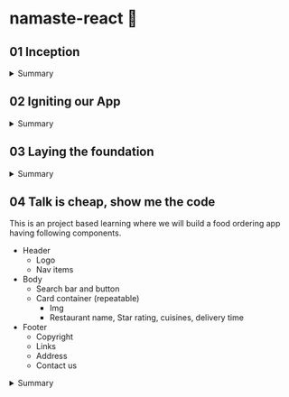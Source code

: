 # namaste-react :rocket: 

## 01 Inception

<details>
  <summary>Summary</summary>
  
  ### Concepts Learned (01 Inception)

  1. How to use React cdn?
  1. How to write js inside html itself?
  1. How to write js inside a new file and inject it in html?
  1. How to Create a element using React
  1. How to render a component using RactDOM?
  1. How does React.createElement and ReactDOM.createRoot works?
  1. How to use CSS in react?
  1. What is Element,Props,Child in React?
  1. How to Create nested Child using React?
  1. How to Add Sibling Components?

  #### Answer of above ques with Example

  #### HTML

  ```html
  <body>
      <div id="root">
          <!-- It will be loaded for a very small fraction of time and then react will replace this root with its own content -->
          <h1>Dipankar</h1>
      </div>
      <!-- CDN links for react. using this link will inject react and react dom library into the browser -->
      <script crossorigin src="https://unpkg.com/react@18/umd/react.development.js"></script>
      <script crossorigin src="https://unpkg.com/react-dom@18/umd/react-dom.development.js"></script>
      <!-- Only writing above 2 tags would inject react into our project using CDN.
  In the console you can write React and ReactDOM and you can see the properties. -->
      <!-- Include your react js lines inside a new js file -->
      <script src="./App.js"></script>
  </body>
  ```

  react.development.js - base library for react.
  react-dom.development.js - for dom manipulation and interaction.
  Costliest operation in browsers is Dom manipulation.

  #### JS

  ```javascript
  //create an element-simillar to document.createElement
  /**
   * React.createElement(object) =>HTML (browser understands)
   * React.createElement creates and object
   * While it is rendering into DOM it converts the object into html
   * param 1 - type: element name
   * param 2 - props: attributes
   * param 3 - children inside props: text of the element
   */
  const h1 = React.createElement("h1",{xyz:'abc',id:'heading'},"hello World from React!");
  const h2 = React.createElement("h2",{xyz:'abc',id:'heading2'},"This is a h2 element");
  console.log(h1);
  // Create nested Child using React.

  //add multiple child inside the element using array (siblings)
  const child = React.createElement('div',{id:'child'},['child div',h1,h2]);
  const parent = React.createElement('div',{id:'parent'},child);

  //ReactDOM is for dom interaction, Make #root as the root element of react
  const root = ReactDOM.createRoot(document.getElementById("root"));
  //render the element inside root
  root.render(parent);```

  ```

  console.log(h1) will give the entire h1 object.
  React.createElement gives an object which is later converted into HTML (browser understandable).

  #### CSS

  ```css
  #heading{
      color:red;
  }
  ```

</details>

## 02 Igniting our App

<details>
  <summary>Summary</summary>

  ### Concepts Learned (02 Igniting our App)

  1. **Can React build a production ready app without using any package/library**  
  Ans- No, A lot of other Packages are required.
  2. **What is NPM**  
  Ans- NPM is evrything but Node package Manager. It manages Packages and is a repository containing all the packages. It works as a package manager behind the scene but it's full form is not Node Package Manager.
  3. **How can you make your project use NPM**  
  A- We can make our project use npm using `npm init`.
      <details>
        <summary>Example</summary>

        ```cmd
        PS C:\Users\dipan\Desktop\Javascript\React\namaste-react> npm init
        This utility will walk you through creating a package.json file.
        It only covers the most common items, and tries to guess sensible defaults.

        See `npm help init` for definitive documentation on these fields
        and exactly what they do.

        Use `npm install <pkg>` afterwards to install a package and
        save it as a dependency in the package.json file.

        Press ^C at any time to quit.
        package name: (namaste-react)
        version: (1.0.0)                                                                                                          
        description: This is the project done while learning namaste react course
        entry point: (App.js)                                                                                                     
        test command: jest                                                                                                        
        git repository: https://github.com/dipankarsahoo180/namaste-react.git
        keywords:
        author: Dipankar Sahoo                                                                                                    
        license: (ISC)                                                                                                            
        About to write to C:\Users\dipan\Desktop\Javascript\React\namaste-react\package.json:

        {
          "name": "namaste-react",
          "version": "1.0.0",
          "description": "This is the project done while learning namaste react course",
          "main": "App.js",
          "scripts": {
            "test": "jest"
          },
          "repository": {
            "type": "git",
            "url": "git+https://github.com/dipankarsahoo180/namaste-react.git"
          },
          "author": "Dipankar Sahoo",
          "license": "ISC",
          "bugs": {
            "url": "https://github.com/dipankarsahoo180/namaste-react/issues"
          },
          "homepage": "https://github.com/dipankarsahoo180/namaste-react#readme"
        }
        Is this OK? (yes)
      ```

      </details>

  4. **How to add a package /dependencies into your project**  
  Ans- By using the command `npm install <package_name>`.
  For ex: `npm install -D Parcel`. Then it will create a node dependencies/devDepenedencies inside your Package.json.
  5. **What is a Bundler**  
  Ans-A bundler is the most important package in our project while doing development. There are multiple bundlers like parcel,vite,webpack etc. Our whole needs to be bundled,minified,cleaned,compressed, packages 7 a lot fo other stuffs before it can be sent prod. Bundler does all these jobs.
  6. **What is Parcel**  
  Ans- parcel is a bundler. it is easy to configure.
      * `npm install -D parcel`.
    It also does a lot of other functions like:
      * Creating a dev build
      * Building local Server
      * HMR Hot Module Replacement
      * Uses file watching algorithm (written in c++)
      * Caching for faster Builds
      * Image optimization
      * Minification
      * Bundling
      * Compress
      * Consistent Hashing
      * Code Splitting
      * Differential bundling to support older versions
      * Diagnostic
      * Error handling
      * HTTPS
      * Tree shaking - remove unused nodes
  7. **What is -D in `npm install -D Parcel`**  
  Ans- That means we are installing parcel package/library as a dev dependency.There are two types of dependencies.
      * dependencies - required for project and is required in production.
      * devDependencies - required during development.
  8. **What is the package.json file**  
  Ans- Package.json will be created right after npm init command and it keeps tracks of the dependencies installed.
  9. **What is tilde(`) and carret(^)**  
  Ans- They represent auto upgradable to Major and Minor versions respectively.
  10. **What is the package-lock.json file that got created automatically**  
  Ans- Package-lock.json has exact version of all the dependencies and their dependencies mentioned in detail. It keeps track of all the details of the dependencies and transitive dependencies used in the project.
  11. **Do we Need to Put node_modules folder into git**  
  Ans- Don't put the files and folders that you can regenerate again into git. It is unnecessary.
  12. **How to Ignite your app**  
  Ans- Since we have already installed parcel, we can ignite our app using the command `npx parcel index.html`.
      <details>
        <summary> Ignite your app</summary>
        
        ```cmd
        PS C:\Users\dipan\Desktop\Javascript\React\namaste-react> npm parcel index.html
        Unknown command: "parcel"

        To see a list of supported npm commands, run:
          npm help
        PS C:\Users\dipan\Desktop\Javascript\React\namaste-react> npx parcel index.html
        Server running at http://localhost:1234
        ✨ Built in 608ms
        ```

      </details>
  13. **How to get react and react-dom using npm instad of cdn**  
  Ans- using CDN is not a good way and is a costliest operation as it makes a network call. we can install these dependensies as packages using `npm install <package_name>` command
  Ex: `npm install react and npm install react-dom`
  14. **Will it work if we remove the CDN?**
  Ans- It will give error as `Uncaught ReferenceError: React is not defined`. So we have to import both react and react-dom
      * ```js
          import React from "react";
          import ReactDOM from "react-dom/client";
        ```

  15. **Will it work afer that?**  
  Ans- No It will give you error. `@parcel/transformer-js: Browser scripts cannot have imports or exports.`. Basically you have to Add the **type="module"** attribute to the `<script>` tag inside index.html. It is because by default it is treated as a normal javascript file and to use it as a module and import any other module to this Js file, we have to explicitly tell that this is a js file of module type. And then it would work.

</details>

## 03 Laying the foundation
<details>
  <summary>Summary</summary>

  ### Concepts Learned (03 Laying the foundation)

  1. **How to create a script to start project instead of writing `npx parcel index.html`**    
  Ans-  Go to the package.json and inside `"scripts"`, add the node `"start":"parcel index.html"`. Then go to your terminal and write `npm run start` or `npm start`.  
  Simillarly,  write `"build":"parcel build index.html"` to make a prod build. And to execute it write `npm run build` in terminal. `npm build` will not work here because is `run` is a reserved keyword by npm that works with `start`.

  2. **What is a react element**  
  It is an object but while rendering into DOM using react-dom library it will be rendered as an HTML. This is the syntax to create a react element.</br></br>  

        * ```javascript
          const h1 = React.createElement("h1",{xyz:'abc',id:'heading'},"hello World from React!");
          //ReactDOM is for dom interaction, Make #root as the root element of react
          const root = ReactDOM.createRoot(document.getElementById("root"));
          //render the element inside root
          root.render(h1);
          ```

  3. **Is it a good way to use React.createElement**  
  Ans- No, this is not a good way and make the code complex and is not suitable for creating production ready apps. So, we use **JSX** instead.
  4. **What is JSX?**  
  JSX is a HTML or XML like syntax used for creating react elements. Is is not a part of react,it is also not a pure Javascript. It is transpiled before it reaches javascript engine/converted into object equivalent of `react.createElement()` by **`babel`** library which is also a depenedency for `Parcel` so that browser can unserstand it.</br></br>  

      * ```javascript
        const h1JSX = <h1 id='heading'>Hello World from React with JSX!</h1>
        //ReactDOM is for dom interaction, Make #root as the root element of react
        const root = ReactDOM.createRoot(document.getElementById("root"));
        //render the element inside root
        root.render(h1JSX);
        ```

      * ```javascript
        const h1 = React.createElement("h1",{xyz:'abc',id:'heading1',key:'ist-h1',class="h1Class"},"Hello World from React!");
        const h1JSX = <h1 id='heading2' key='ist-h1Jsx' className="jsxClass">Hello World from React with JSX!</h1>
        //ReactDOM is for dom interaction, Make #root as the root element of react. 
        //Also notice the attributes are in camelCase but they will convert into normal attributes when they render as HTML.
        console.log(h1JSX); //It will log a same object what react.createElement gives
        const root = ReactDOM.createRoot(document.getElementById("root"));
        //render the element inside root
        root.render([h1,h1JSX]);
        ```

  5. **Give some examples of JSX code**  

      * ```Javascript
        const h1JSX = <h1 id='headingJSX' key='ist-h1Jsx'>Hello World from React with JSX!</h1>;
        const h1JSX1 = <h1 id='heading2' key='ist-h1Jsx' className="jsxClass">Hello World from React with JSX!</h1>;
        const h1JSX2 = (<h1 id='heading2' key='ist-h1Jsx' className="jsxClass">Hello World from React with JSX!</h1>);
        const h1JSX3 = (
        <div>
            <h1 id='heading2' key='ist-h1Jsx' className="jsxClass">Hello World from React with JSX!</h1>
            <h2 id='heading2' key='ist-h2Jsx' className="jsxClass">Hello World from React with JSX!</h2>
        </div>
        );
        const h1JSX4 = (
        <>
            <h1 id='heading2' key='ist-h1Jsx' className="jsxClass">Hello World from React with JSX!</h1>
            <h2 id='heading2' key='ist-h2Jsx' className="jsxClass">Hello World from React with JSX!</h2>
        </>);
        //ReactDOM is for dom interaction, Make #root as the root element of react
        const root = ReactDOM.createRoot(document.getElementById("root"));
        //render the element inside root
        root.render([h1,h1JSX,h1JSX1,h1JSX2,h1JSX3,h1JSX4]);
        ```

  6. **What are some of the extensions which you can use to boost your productivity**  

      * Prettier
      * Bracket pair Colorization Toggler.
      * Eslint
      * Better Comments

  7. **What is a React component**  
  It is a function/class and retunred object of which can be rendered as a html in browser.
  8. **What are the types of components in react**  
      * Class based component - old way of writing code
      * Functional component - Latest in tech - It's just a normal javascript function with **PascalCase**.  
      *    <details>
            <summary>Example of Functional component</summary>

            ```Javascript
            import React from "react";
            import ReactDOM from "react-dom/client";

            const Heading = ()=> {
                return (
                    <>
                        <h1 id='heading2' key='ist-h1Jsx' className="jsxClass">Hello World from React with JSX1!!</h1>
                        <h2 id='heading2' key='ist-h2Jsx' className="jsxClass">Hello World from React with JSX2!!</h2>
                    </>
                    )
            };


            //ReactDOM is for dom interaction, Make #root as the root element of react
            const root = ReactDOM.createRoot(document.getElementById("root"));
            //render the element inside root
            root.render(<Heading/>); // Use the functional component as a tag to render
            ```

            </details>
  
  9. **What is component composition**  
  Composing one/more components into another component
      *   <details>
            <summary>Example of component composition</summary>

            ```javascript
            import React from "react";
            import ReactDOM from "react-dom/client";


            const Title = ()=> {
                return (
                    <>
                        <h1 key='title' className="jsxClass">Title!!</h1>
                    </>
                    )
            };
            const Header = ()=> {
                return (
                    <>
                        <Title></Title>
                        <h1 key='header' className="jsxClass">JSX Heading!!</h1>
                        
                    </>
                    )
            };


            //ReactDOM is for dom interaction, Make #root as the root element of react
            const root = ReactDOM.createRoot(document.getElementById("root"));
            //render the element inside root
            root.render(<Header/>);
            ```

          </details>
  
  10. **How can you write javascript expression inside JSX**  
  By wrapping the code inside `{}`
        *   <details>
              <summary>Example</summary>

              ```Javascript
              import React from "react";
              import ReactDOM from "react-dom/client";

              const Elem = () =>(
                  <>
                      <h1>React Element!!</h1>
                  </>
              )
              const title =  (
                      <>
                          <h1 key='title' className="jsxClass">Title!!</h1>
                      </>
                      )
              const number = 1000;
              const Header = ()=> {
                  return (
                      <>
                          {title} 
                          {<Elem/>}
                          {number}
                          {console.log('Dipankar')}
                          <h1 key='header' className="jsxClass">JSX Heading!!</h1>
                      </>
                      )
              };


              //ReactDOM is for dom interaction, Make #root as the root element of react
              const root = ReactDOM.createRoot(document.getElementById("root"));
              //render the element inside root
              root.render(<Header/>);
              ```

            </details>

</details>

## 04 Talk is cheap, show me the code

This is an project based learning where we will build a food ordering app having following components.

  * Header
    - Logo
    - Nav items
  * Body
    - Search bar and button
    - Card container (repeatable)
        - Img
        - Restaurant name, Star rating, cuisines, delivery time
  * Footer
    - Copyright
    - Links
    - Address
    - Contact us

<details>
  <summary>Summary</summary>

  ### Concepts Learned (04 Talk is cheap, show me the code)

  1. **How can you write css in react?** 
      - By using attribute className instead of class.  
        -   <details>
              <summary>Example</summary>

              ```javascript
              const AppLayout = () =>{
                  return (
                      <div className="app">
                          <Header/>
                          <Body/>
                      </div>
                  )
              }
              ```

              ```css
              .app{
                  display: flex;
                  justify-content: space-between;
                  border: 1px solid black;
              }
              ```
            
            </details> 

      - By using inline css.  
        -   <details>
              <summary>Example</summary>

              ```javascript
              const styleCard = {
                  background: 'lightgrey',
                  textAlign:'center'
              }

              const Restaurant = () => {
                  return(
                      <div className="res-card" style={styleCard}>
                          <h3>Meghna Foods</h3>
                      </div>
                  )
              }
              ```

              OR  

              ```javascript
              const styleCard = {
                  background: 'lightgrey',
                  textAlign:'center'
              }

              const Restaurant = () => {
                  return(
                      <div className="res-card" style={{ background: 'lightgrey', textAlign:'center' }}>
                          <h3>Meghna Foods</h3>
                      </div>
                  )
              }
              ```

            </details> 
          
  2. **What is props in react?**  
  Ans- By using props we can pass properties from parent comp/arguements to a function.  
      -   <details>
            <summary>Example(we are passing name,cuisine as props)</summary>
            
            ```javascript
            const Body = () => {
              return(
                  <div className="body">
                      <div className="search">
                          Search            
                      </div>

                      <div className="res-container">
                          <Restaurant name="Jubilee Foods" cuisine="South Indian"/>
                          <Restaurant name="KFC" cuisine="American"/>
                          <Restaurant/>
                          <Restaurant/>
                      </div>
                  </div>
              )
            }
            const styleCard = {
                background: 'lightgrey',
                textAlign:'center'
            }

            const Restaurant = ({name,cuisine}) => {
                return(
                    <div className="res-card" style={styleCard}>
                        <img src="https://media-assets.swiggy.com/swiggy/image/upload/fl_lossy,f_auto,q_auto,w_660/fq1uss75jajmt1oueyla"></img>
                        <h3>{name || 'Meghna Foods'}</h3>
                        <h4>{cuisine || 'North Indian'}</h4>
                        <h4>4.4</h4>
                        <h4>38 mins</h4>
                    </div>
                )
            }
            ```
          </details>
  
  3. **What is  config driven UI?**  
  It means the UI is driven by a config. Which means based on configuration user will be shown/get personalized data
  Ex: Swiggy API `https://www.swiggy.com/dapi/restaurants/list/v5?lat=20.3625249&lng=85.83262599999999&`

  4. **How would you loop over an array and render multiple cards?**  
    -   Ex:  
        ```javascript
        const Body = () => {
            return(
                <div className="body">
                    <div className="search">
                        Search
                    </div>

                    <div className="res-container">
                    {
                        card?.gridElements?.infoWithStyle?.restaurants?.map(el=>
                            <Restaurant key={el.info.id} resData={el}/>
                        )
                    }
                    </div>
                </div>
            )
        }
        ```

</details>

  
  